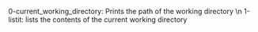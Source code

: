 0-current_working_directory: Prints the path of the working directory \n
1-listit: lists the contents of the current working directory
